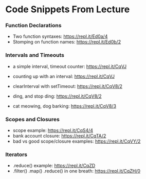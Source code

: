 # Code Snippets From Lecture

### Function Declarations
- Two function syntaxes: <https://repl.it/Ed0a/4>
- Stomping on function names: <https://repl.it/Ed0b/2>

### Intervals and Timeouts
- a simple interval, timeout counter: <https://repl.it/CqVJ>
- counting up with an interval: <https://repl.it/CqVJ>
- clearInterval with setTimeout: <https://repl.it/CqV8/2>

- ding, and stop ding: <https://repl.it/CqV8/2>
- cat meowing, dog barking: <https://repl.it/CqV8/3>

### Scopes and Closures
- scope example: <https://repl.it/CqS4/4>
- bank account closure: <https://repl.it/CqTA/2>
- bad vs good scope/closure examples: <https://repl.it/CqVY/2>

### Iterators
- .reduce() example: <https://repl.it/CqZD>
- .filter() .map() .reduce() in one breath: <https://repl.it/CqZH/0>
